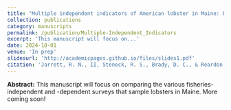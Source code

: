 ```yaml
---
title: "Multiple independent indicators of American lobster in Maine: Patterns in space and time"
collection: publications
category: manuscripts
permalink: /publication/Multiple-Independent_Indicators
excerpt: 'This manuscript will focus on...'
date: 2024-10-01
venue: 'In prep'
slidesurl: 'http://academicpages.github.io/files/slides1.pdf'
citation: 'Jarrett, R. N., II, Steneck, R. S., Brady, D. C., & Reardon, Kathleen M. (n.d.). Multiple independent indicators of American lobster in Maine: Patterns in space and time. In Prep.'
---
```


<b>Abstract:</b>
This manuscript will focus on comparing the various fisheries-independent and -dependent surveys that sample lobsters in Maine. More coming soon!
